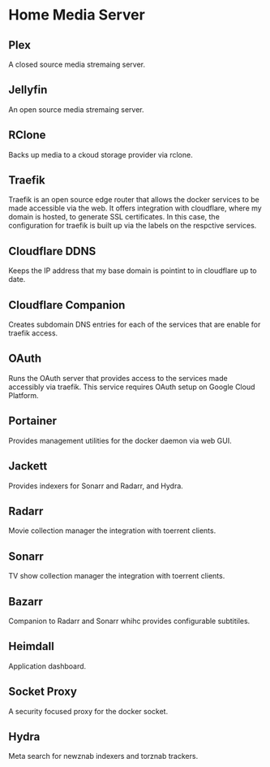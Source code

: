 # Home Media Server

## Plex
A closed source media stremaing server.

## Jellyfin
An open source media stremaing server.

## RClone
Backs up media to a ckoud storage provider via rclone.

## Traefik
Traefik is an open source edge router that allows the docker services to be made accessible via the web. It offers integration with cloudflare, where my domain is hosted, to generate SSL certificates. In this case, the configuration for traefik is built up via the labels on the respctive services.

## Cloudflare DDNS
Keeps the IP address that my base domain is pointint to in cloudflare up to date.

## Cloudflare Companion
Creates subdomain DNS entries for each of the services that are enable for traefik access.

## OAuth
Runs the OAuth server that provides access to the services made accessibly via traefik. This service requires OAuth setup on Google Cloud Platform.

## Portainer
Provides management utilities for the docker daemon via web GUI.

## Jackett
Provides indexers for Sonarr and Radarr, and Hydra.

## Radarr
Movie collection manager the integration with toerrent clients.

## Sonarr
TV show collection manager the integration with toerrent clients.

## Bazarr
Companion to Radarr and Sonarr whihc provides configurable subtitiles.

## Heimdall
Application dashboard.

## Socket Proxy
A security focused proxy for the docker socket.

## Hydra
Meta search for newznab indexers and torznab trackers.